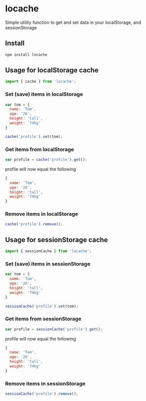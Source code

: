 # locache
Simple utility function to get and set data in your localStorage, and sessionStorage 

## Install

```bash
npm install locache
```

## Usage for localStorage cache

```javascript
import { cache } from 'locache';
```

### Set (save) items in localStorage

```javascript
var tom = {
  name: 'Tom',
  age: '26',
  height: 'tall',
  weight: '74kg'
}

cache('profile').set(tom);
```

### Get items from localStorage

```javascript
var profile = cache('profile').get();
```

profile will now equal the following

```javascript
{
  name: 'Tom',
  age: '26',
  height: 'tall',
  weight: '74kg'
}
```

### Remove items in localStorage

```javascript
cache('profile').remove();
```

## Usage for sessionStorage cache

```javascript
import { sessionCache } from 'locache';
```

### Set (save) items in sessionStorage

```javascript
var tom = {
  name: 'Tom',
  age: '26',
  height: 'tall',
  weight: '74kg'
}

sessionCache('profile').set(tom);
```

### Get items from sessionStorage

```javascript
var profile = sessionCache('profile').get();
```

profile will now equal the following

```javascript
{
  name: 'Tom',
  age: '26',
  height: 'tall',
  weight: '74kg'
}
```

### Remove items in sessionStorage

```javascript
sessionCache('profile').remove();
```